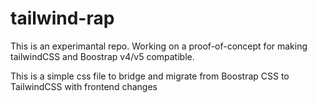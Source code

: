 # tailwind-rap

This is an experimantal repo. Working on a proof-of-concept for making tailwindCSS and Boostrap v4/v5 compatible.


This is a simple css file to bridge and migrate from Boostrap CSS to TailwindCSS with frontend changes
